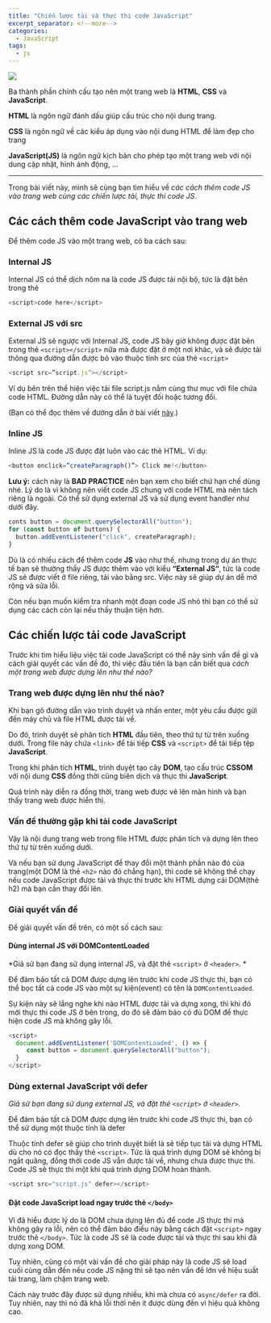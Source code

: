 ```yaml
---
title: "Chiến lược tải và thực thi code JavaScript"
excerpt_separator: <!--more-->
categories:
  - JavaScript
tags:
  - js
---
```


![](/assets/images/2022/04/2022-04-17-chien-luoc-tai-thuc-thi-code-javascript-cover.webp)

Ba thành phần chính cấu tạo nên một trang web là **HTML**, **CSS** và **JavaScript**. 

**HTML** là ngôn ngữ đánh dấu giúp cấu trúc cho nội dung trang. 

**CSS** là ngôn ngữ về các kiểu áp dụng vào nội dung HTML để làm đẹp cho trang

**JavaScript(JS)** là ngôn ngữ kịch bản cho phép tạo một trang web với nội dung cập nhật, hình ảnh động, …

---

Trong bài viết này, mình sẽ cùng bạn tìm hiểu về *các cách thêm code JS vào trang web cùng các chiến lược tải, thực thi code JS*.

## Các cách thêm code JavaScript vào trang web
Để thêm code JS vào một trang web, có ba cách sau:

### Internal JS

Internal JS có thể dịch nôm na là code JS được tải nội bộ, tức là đặt bên trong thẻ <script></script>

```js
<script>code here</script>
```


### External JS với src

External JS sẽ ngược với Internal JS, code JS bây giờ không được đặt bên trong thẻ `<script></script>` nữa mà được đặt ở một nơi khác, và sẽ được tải thông qua đường dẫn được bỏ vào thuộc tính src của thẻ `<script>`

```js
<script src=”script.js”></script>
```

Ví dụ bên trên thể hiện việc tải file script.js nằm cùng thư mục với file chứa code HTML. Đường dẫn này có thể là tuyệt đối hoặc tương đối. 

(Bạn có thể đọc thêm về đường dẫn ở bài viết [này](https://beautyoncode.com/lam-quen-cau-lenh-va-he-thong-tap-tin-trong-linux/).)

### Inline JS

Inline JS là code JS được đặt luôn vào các thẻ HTML. Ví dụ:

```js
<button onclick=”createParagraph()”> Click me!</button>
```

**Lưu ý:** cách này là **BAD PRACTICE** nên bạn xem cho biết chứ hạn chế dùng nhé. Lý do là vì không nên viết code JS chung với code HTML mà nên tách riêng là ngoài. Có thể sử dụng external JS và sử dụng event handler như dưới đây.

```js
conts button = document.querySelectorAll("button");
for (const button of buttons) {
  button.addEventListener("click", createParagraph);
}
```

Dù là có nhiều cách để thêm code **JS** vào như thế, nhưng trong dự án thực tế bạn sẽ thường thấy JS được thêm vào với kiểu **“External JS“**, tức là code JS sẽ được viết ở file riêng, tải vào bằng src. Việc này sẽ giúp dự án dễ mở rộng và sửa lỗi.

Còn nếu bạn muốn kiểm tra nhanh một đoạn code JS nhỏ thì bạn có thể sử dụng các cách còn lại nếu thấy thuận tiện hơn.

## Các chiến lược tải code JavaScript

Trước khi tìm hiểu liệu việc tải code JavaScript có thể nảy sinh vấn đề gì và cách giải quyết các vấn đề đó, thì việc đầu tiên là bạn cần biết qua *cách một trang web được dựng lên như thế nào?*

### Trang web được dựng lên như thế nào?

Khi bạn gõ đường dẫn vào trình duyệt và nhấn enter, một yêu cầu được gửi đến máy chủ và file HTML được tải về. 

Do đó, trình duyệt sẽ phân tích **HTML** đầu tiên, theo thứ tự từ trên xuống dưới. Trong file này chứa `<link>` để tải tiếp **CSS** và `<script>` để tải tiếp tệp **JavaScript**.

Trong khi phân tích **HTML**, trình duyệt tạo cây **DOM**, tạo cấu trúc **CSSOM** với nội dung **CSS** đồng thời cũng biên dịch và thực thi **JavaScript**.

Quá trình này diễn ra đồng thời, trang web được vẽ lên màn hình và bạn thấy trang web được hiển thị.
    
### Vấn đề thường gặp khi tải code JavaScript

Vậy là nội dung trang web trong file HTML được phân tích và dựng lên theo thứ tự từ trên xuống dưới. 

Và nếu bạn sử dụng JavaScript để thay đổi một thành phần nào đó của trang(một DOM là thẻ `<h2>` nào đó chẳng hạn), thì code sẽ không thể chạy nếu code JavaScript được tải và thực thi trước khi HTML dựng cái DOM(thẻ h2) mà bạn cần thay đổi lên.
    

### Giải quyết vấn đề

Để giải quyết vấn đề trên, có một số cách sau:

#### Dùng internal JS với **DOMContentLoaded**

*Giả sử bạn đang sử dụng internal JS, và đặt thẻ `<script>` ở `<header>`. *

Để đảm bảo tất cả DOM được dựng lên trước khi code JS thực thi, bạn có thể bọc tất cả code JS vào một sự kiện(event) có tên là `DOMContentLoaded`. 

Sự kiện này sẽ lắng nghe khi nào HTML được tải và dựng xong, thì khi đó mới thực thi code JS ở bên trong, do đó sẽ đảm bảo có đủ DOM để thực hiện code JS mà không gây lỗi.
    
```js
<script>
  document.addEventListener('DOMContentLoaded', () => {
     const button = document.querySelectorAll("button");  
  }
</script>
```
   

### Dùng external JavaScript với defer
    
*Giả sử bạn đang sử dụng external JS, và đặt thẻ `<script>` ở `<header>`.*

Để đảm bảo tất cả DOM được dựng lên trước khi code JS thực thi, bạn có thể sử dụng một thuộc tính là defer

Thuộc tính defer sẽ giúp cho trình duyệt biết là sẽ tiếp tục tải và dựng HTML dù cho nó có đọc thấy thẻ `<script>`. Tức là quá trình dựng DOM sẽ không bị ngắt quãng, đồng thời code JS vẫn được tải về, nhưng chưa được thực thi. Code JS sẽ thực thi một khi quá trình dựng DOM hoàn thành.

```js
<script src="script.js" defer></script>
```

#### Đặt code JavaScript load ngay trước thẻ `</body>`

Vì đã hiểu được lý do là DOM chưa dựng lên đủ để code JS thực thi mà không gây ra lỗi, nên có thể đảm bảo điều này bằng cách đặt `<script>` ngay trước thẻ `</body>`. Tức là code JS sẽ là code được tải và thực thi sau khi đã dựng xong DOM. 

Tuy nhiên, cũng có một vài vấn đề cho giải pháp này là code JS sẽ load cuối cùng dẫn đến nếu code JS nặng thì sẽ tạo nên vấn đề lớn về hiệu suất tải trang, làm chậm trang web. 

Cách này trước đây được sử dụng nhiều, khi mà chưa có `async/defer` ra đời. Tuy nhiên, nay thì nó đã khá lỗi thời nên ít được dùng đến vì hiệu quả không cao.
